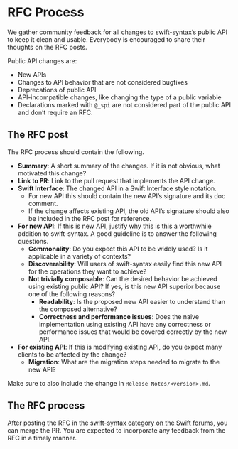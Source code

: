 # RFC Process

We gather community feedback for all changes to swift-syntax’s public API to keep it clean and usable. Everybody is encouraged to share their thoughts on the RFC posts.

Public API changes are:
- New APIs
- Changes to API behavior that are not considered bugfixes
- Deprecations of public API
- API-incompatible changes, like changing the type of a public variable
- Declarations marked with `@_spi` are not considered part of the public API and don’t require an RFC.

## The RFC post

The RFC process should contain the following.
- **Summary**: A short summary of the changes. If it is not obvious, what motivated this change?
- **Link to PR**: Link to the pull request that implements the API change.
- **Swift Interface**: The changed API in a Swift Interface style notation.
  - For new API this should contain the new API’s signature and its doc comment.
  - If the change affects existing API, the old API’s signature should also be included in the RFC post for reference.
- **For new API**: If this is new API, justify why this is this a worthwhile addition to swift-syntax. A good guideline is to answer the following questions.
  - **Commonality**: Do you expect this API to be widely used? Is it applicable in a variety of contexts?
  - **Discoverability**: Will users of swift-syntax easily find this new API for the operations they want to achieve?
  - **Not trivially composable**: Can the desired behavior be achieved using existing public API? If yes, is this new API superior because one of the following reasons?
    - **Readability**: Is the proposed new API easier to understand than the composed alternative?
    - **Correctness and performance issues**: Does the naive implementation using existing API have any correctness or performance issues that would be covered correctly by the new API.
- **For existing API**: If this is modifying existing API, do you expect many clients to be affected by the change?
  - **Migration**: What are the migration steps needed to migrate to the new API?

Make sure to also include the change in `Release Notes/<version>.md`.

## The RFC process

After posting the RFC in the [swift-syntax category on the Swift forums](https://forums.swift.org/c/development/swift-syntax/112), you can merge the PR. You are expected to incorporate any feedback from the RFC in a timely manner.
